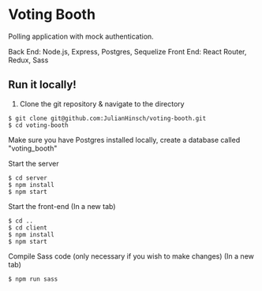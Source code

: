 # Voting Booth

Polling application with mock authentication. 

Back End: Node.js, Express, Postgres, Sequelize
Front End: React Router, Redux, Sass

## Run it locally!

1. Clone the git repository & navigate to the directory

```
$ git clone git@github.com:JulianHinsch/voting-booth.git
$ cd voting-booth
```

Make sure you have Postgres installed locally, create a database called "voting_booth"

Start the server

```
$ cd server
$ npm install
$ npm start
```

Start the front-end
(In a new tab)

```
$ cd ..
$ cd client
$ npm install
$ npm start
```

Compile Sass code (only necessary if you wish to make changes)
(In a new tab)

```
$ npm run sass
```